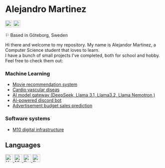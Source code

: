 # Alejandro Martinez



 <a aligh="left" href="mailto:ale.mar.vil46@gmail.com" target="_blank" rel="noreferrer noopener"><img src="https://raw.githubusercontent.com/0xShapeShifter/readme-md/master/public/images/socials/at.svg" alt="Email" width="22" height="22" /></a> <a aligh="left" href="https://www.linkedin.com/in/alejandro-m-v/" target="_blank" rel="noreferrer noopener"><img src="https://raw.githubusercontent.com/0xShapeShifter/readme-md/master/public/images/socials/linkedin.svg" alt="LinkedIn" width="22" height="22" /></a>  

⚐ Based in Göteborg, Sweden

Hi there and welcome to my repository. My name is Alejandor Martinez, a Computer Science student that loves to learn.  
I have a bunch of small projects I've completed, both for school and hobby. Feel free to check them out:  

### Machine Learning
- [Movie recommendation system](https://github.com/koop46/Movie_recommendation_system)
- [Cardio vascular diseas](https://github.com/koop46/ML_cardio_diseas_prediction)
- [AI model gateway (DeepSeek, Llama 3.1, Llama3.2, Llama Nemotron )](https://github.com/koop46/deepseek_clone)
- [AI-powered discord bot](https://github.com/koop46/AI_powered_discord_bot)
- [Advertisement budget sales prediction](https://github.com/koop46/advertisement_budget_prediction)

### Software systems
- [M10 digital infrastructure](https://github.com/koop46/M10_infrastructure)


 ## Languages

<a href="https://www.haskell.org/" target="_blank" rel="noreferrer noopener">
  <img src="https://cdn.jsdelivr.net/gh/devicons/devicon@latest/icons/haskell/haskell-original.svg" alt="Haskell" width="25" height="25" />
</a>
<a href="https://www.microsoft.com/en-us/sql-server" target="_blank" rel="noreferrer noopener">
  <img src="https://cdn.jsdelivr.net/gh/devicons/devicon@latest/icons/microsoftsqlserver/microsoftsqlserver-original.svg" alt="Microsoft SQL Server" width="25" height="25" />
</a>
<a href="https://www.python.org" target="_blank" rel="noreferrer noopener">
  <img src="https://cdn.jsdelivr.net/gh/devicons/devicon@latest/icons/python/python-original.svg" alt="Python" width="25" height="25" />
</a>
<a href="https://r-lang.com/what-is-r-language/" target="_blank" rel="noreferrer noopener">
  <img src="https://cdn.jsdelivr.net/gh/devicons/devicon@latest/icons/r/r-original.svg" alt="R" width="25" height="25" />
</a>
